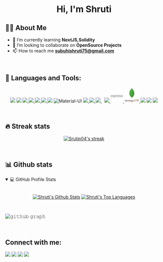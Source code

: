 

<h1 align="center">Hi, I'm Shruti</h1>

## 🙋‍♂️ About Me


- 🌱 I’m currently learning **NextJS,Solidity**
- 👯 I’m looking to collaborate on **OpenSource Projects**
- 📫 How to reach me **subuhishruti75@gmail.com**

</br>

## 🚀 Languages and Tools:

<p align="center"> 
    <img src="https://img.icons8.com/color/48/000000/c-plus-plus-logo.png"/>
    <img src="https://img.icons8.com/color/48/000000/c-programming.png"/>
    <a href="https://www.w3.org/html/" target="_blank"> <img src="https://img.icons8.com/color/48/000000/html-5.png"/> </a> 
    <a href="https://www.w3schools.com/css/" target="_blank"> <img src="https://img.icons8.com/color/48/000000/css3.png"/> </a> 
     <a href="https://developer.mozilla.org/en-US/docs/Web/JavaScript" target="_blank"> <img src="https://img.icons8.com/color/48/000000/javascript.png"/> </a> 
    <a href="https://getbootstrap.com" target="_blank"> <img src="https://img.icons8.com/color/48/000000/bootstrap.png"/> </a> 
    <img src="https://img.icons8.com/color/48/000000/sass.png"/>
    <img src="https://img.icons8.com/color/48/000000/material-ui.png" alt="Material-UI"/>
    <a href="https://redux.js.org" target="_blank"> <img src="https://img.icons8.com/color/48/000000/redux.png"/> </a>
     <a href="https://reactjs.org/" target="_blank"> <img src="https://img.icons8.com/color/48/000000/react-native.png"/> </a> 
    <a style="padding-right:8px;" href="https://nodejs.org" target="_blank"> <img src="https://img.icons8.com/color/48/000000/nodejs.png"/> </a>
     <a href="https://firebase.google.com/" target="_blank"> <img src="https://img.icons8.com/color/48/000000/firebase.png"/> </a> 
     <a href="https://expressjs.com" target="_blank"> <img src="https://raw.githubusercontent.com/devicons/devicon/master/icons/express/express-original-wordmark.svg" alt="express" width="40" height="40"/> </a>
     <a href="https://www.mongodb.com/" target="_blank"> <img src="https://raw.githubusercontent.com/devicons/devicon/master/icons/mongodb/mongodb-original-wordmark.svg" alt="mongodb" width="48" height="48"/> </a>
    <img src="https://img.icons8.com/color/48/000000/mysql-logo.png"/>
    <img src="https://img.icons8.com/officel/40/000000/php-logo.png"/>
    <img src="https://img.icons8.com/color/48/000000/git.png"/>
   
    
   <!-- <a href="https://www.python.org" target="_blank"> <img src="https://img.icons8.com/color/48/000000/python.png"/> </a> -->
   <!--  
    <a style="padding-right:8px;" href="https://www.mysql.com/" target="_blank"> <img src="https://img.icons8.com/fluent/50/000000/mysql-logo.png"/> </a>
    <a href="https://www.mongodb.com/" target="_blank"> <img src="https://raw.githubusercontent.com/devicons/devicon/master/icons/mongodb/mongodb-original-wordmark.svg" alt="mongodb" width="48" height="48"/> </a> 
   
    <a href="https://postman.com" target="_blank"> <img src="https://www.vectorlogo.zone/logos/getpostman/getpostman-icon.svg" alt="postman" width="45" height="45"/> </a>   
    <a href="https://git-scm.com/" target="_blank"> <img src="https://img.icons8.com/color/48/000000/git.png"/> </a> 
    <a href="https://www.jenkins.io" target="_blank"> <img src="https://www.vectorlogo.zone/logos/jenkins/jenkins-icon.svg" alt="jenkins" width="48" height="48"/> </a> 
    <a href="https://redux.js.org" target="_blank"> <img src="https://img.icons8.com/color/48/000000/redux.png"/> </a>
   -->
</p>

</br>


## 🔥 Streak stats


<p align="center">
  <a href="https://github.com/Srutip04">
    <img  alt="Srutip04's streak" src="https://github-readme-streak-stats.herokuapp.com/?user=Srutip04&theme=black-ice&hide_border=true&stroke=0000&background=060A0CD0"/>
  </a>
  
</p>

</br>


 <!--Github Stats-->
## 📊 Github stats


<details open=""> 
  <summary>💻 GitHub Profile Stats</summary>
  <br/>
  <p align="center">
    <a href="https://github.com/Srutip04"><img align="center" alt="Shruti's Github Stats" src="https://github-readme-stats.vercel.app/api/?username=Srutip04&show_icons=true&count_private=true&theme=react&hide_border=true&bg_color=0D1117" height="192px"/></a>
  <a href="https://github.com/Srutip04"><img align="center" height="192px" alt="Shruti's Top Languages" src="https://github-readme-stats.vercel.app/api/top-langs/?username=Srutip04&langs_count=10&count_private=true&layout=compact&theme=react&hide_border=true&bg_color=0D1117" /></a>
  <br/>
  </p>
 
</details>

<!--Contribution Graph-->
</br>

![𝚐𝚒𝚝𝚑𝚞𝚋 𝚐𝚛𝚊𝚙𝚑](https://activity-graph.herokuapp.com/graph?username=Srutip04&bg_color=000000&color=5BCDEC&line=5BCDEC&area_color=39FF14&point=FFFFFF&hide_border=true&area=true)

</br>
 

## Connect with me:

<p align="center">

<a href="mailto:subuhishruti75@gmail.com"><img src="https://img.shields.io/badge/Gmail-D14836?style=for-the-badge&logo=gmail&logoColor=white"/></a>
<a href = "https://www.linkedin.com/in/sruti-21084220a/" target= "_blank"><img src="https://img.shields.io/badge/linkedin-%230077B5.svg?style=for-the-badge&logo=linkedin&logoColor=white"/></a>
<a href = "https://www.instagram.com/__shruti04_/" target= "_blank"><img src="https://img.shields.io/badge/__shruti04__-%23E4405F.svg?style=for-the-badge&logo=Instagram&logoColor=white"/></a>
<a href ="https://github.com/Srutip04"><img src="https://img.shields.io/badge/github-%23121011.svg?style=for-the-badge&logo=github&logoColor=white"/></a>

</p>



<!---
Srutip04/Srutip04 is a ✨ special ✨ repository because its `README.md` (this file) appears on your GitHub profile.
You can click the Preview link to take a look at your changes.
--->
